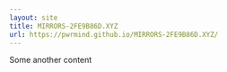 ```yaml
---
layout: site
title: MIRRORS-2FE9B86D.XYZ
url: https://pwrmind.github.io/MIRRORS-2FE9B86D.XYZ/
---
```


Some another content
